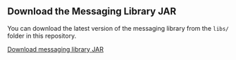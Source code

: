 ## Download the Messaging Library JAR

You can download the latest version of the messaging library from the `libs/` folder in this repository.

[Download messaging library JAR](./libs/my-library.jar)
